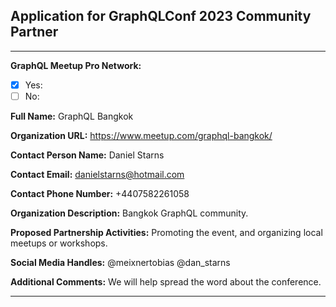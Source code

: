## Application for GraphQLConf 2023 Community Partner
---
**GraphQL Meetup Pro Network:** 
- [x] Yes: 
- [ ] No: 

**Full Name:** GraphQL Bangkok

**Organization URL:** https://www.meetup.com/graphql-bangkok/

**Contact Person Name:** Daniel Starns

**Contact Email:** danielstarns@hotmail.com

**Contact Phone Number:** +4407582261058

**Organization Description:** Bangkok GraphQL community. 

**Proposed Partnership Activities:** Promoting the event, and organizing local meetups or workshops.

**Social Media Handles:** @meixnertobias @dan_starns

**Additional Comments:** We will help spread the word about the conference.

---

